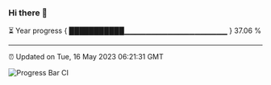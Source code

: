 ### Hi there 👋

⏳ Year progress { ███████████▁▁▁▁▁▁▁▁▁▁▁▁▁▁▁▁▁▁▁ } 37.06 %

---

⏰ Updated on Tue, 16 May 2023 06:21:31 GMT

![Progress Bar CI](https://github.com/ZhaoGui/ZhaoGui/workflows/Progress%20Bar%20CI/badge.svg)
